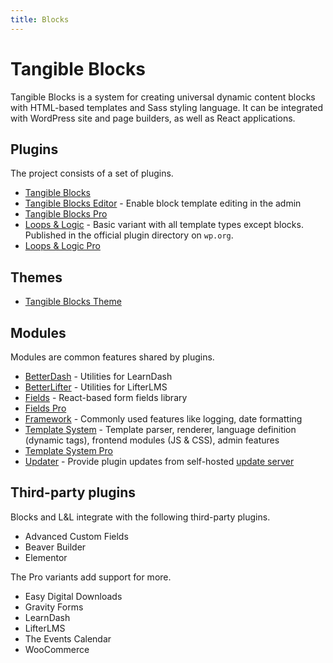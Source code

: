 ```yaml
---
title: Blocks
---
```

# Tangible Blocks

Tangible Blocks is a system for creating universal dynamic content blocks with HTML-based templates and Sass styling language. It can be integrated with WordPress site and page builders, as well as React applications.


## Plugins

The project consists of a set of plugins.

- [Tangible Blocks](https://github.com/tangibleinc/blocks)
- [Tangible Blocks Editor](https://github.com/tangibleinc/blocks-editor) - Enable block template editing in the admin
- [Tangible Blocks Pro](https://github.com/tangibleinc/blocks-pro)
- [Loops & Logic](https://github.com/tangibleinc/loops-and-logic) - Basic variant with all template types except blocks. Published in the official plugin directory on `wp.org`.
- [Loops & Logic Pro](https://github.com/tangibleinc/loops-and-logic-pro)

## Themes

- [Tangible Blocks Theme](https://github.com/tangibleinc/blocks-theme)

## Modules

Modules are common features shared by plugins.

- [BetterDash](https://github.com/tangibleinc/betterdash-module) - Utilities for LearnDash
- [BetterLifter](https://github.com/tangibleinc/betterlifter-module) - Utilities for LifterLMS
- [Fields](https://github.com/tangibleinc/fields) - React-based form fields library
- [Fields Pro](https://github.com/tangibleinc/fields-pro)
- [Framework](https://github.com/tangibleinc/framework) - Commonly used features like logging, date formatting
- [Template System](https://github.com/tangibleinc/template-system) - Template parser, renderer, language definition (dynamic tags), frontend modules (JS & CSS), admin features
- [Template System Pro](https://github.com/tangibleinc/template-system-pro)
- [Updater](https://github.com/tangibleinc/updater) - Provide plugin updates from self-hosted [update server](https://github.com/tangibleinc/update-server)

## Third-party plugins

Blocks and L&L integrate with the following third-party plugins.

- Advanced Custom Fields
- Beaver Builder
- Elementor

The Pro variants add support for more.

- Easy Digital Downloads
- Gravity Forms
- LearnDash
- LifterLMS
- The Events Calendar
- WooCommerce
